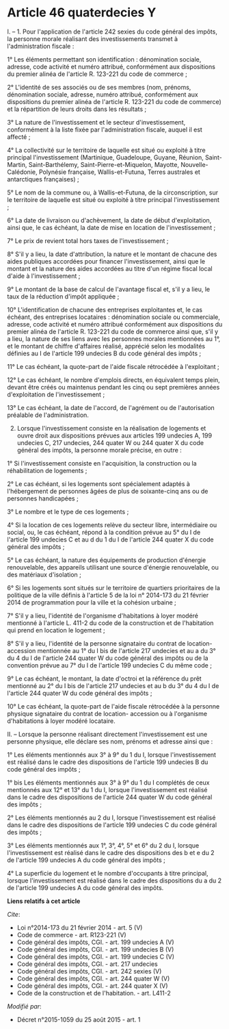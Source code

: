 # Article 46 quaterdecies Y

I. – 1. Pour l'application de l'article 242 sexies du code général des impôts, la personne morale réalisant des
investissements transmet à l'administration fiscale : 

1° Les éléments permettant son identification : dénomination sociale, adresse, code activité et numéro attribué, conformément
aux dispositions du premier alinéa de l'article R. 123-221 du code de commerce ; 

2° L'identité de ses associés ou de ses membres (nom, prénoms, dénomination sociale, adresse, numéro attribué, conformément
aux dispositions du premier alinéa de l'article R. 123-221 du code de commerce) et la répartition de leurs droits dans les
résultats ; 

3° La nature de l'investissement et le secteur d'investissement, conformément à la liste fixée par l'administration fiscale,
auquel il est affecté ; 

4° La collectivité sur le territoire de laquelle est situé ou exploité à titre principal l'investissement (Martinique,
Guadeloupe, Guyane, Réunion, Saint-Martin, Saint-Barthélemy, Saint-Pierre-et-Miquelon, Mayotte, Nouvelle-Calédonie, Polynésie
française, Wallis-et-Futuna, Terres australes et antarctiques françaises) ; 

5° Le nom de la commune ou, à Wallis-et-Futuna, de la circonscription, sur le territoire de laquelle est situé ou exploité à
titre principal l'investissement ; 

6° La date de livraison ou d'achèvement, la date de début d'exploitation, ainsi que, le cas échéant, la date de mise en
location de l'investissement ; 

7° Le prix de revient total hors taxes de l'investissement ; 

8° S'il y a lieu, la date d'attribution, la nature et le montant de chacune des aides publiques accordées pour financer
l'investissement, ainsi que le montant et la nature des aides accordées au titre d'un régime fiscal local d'aide à
l'investissement ; 

9° Le montant de la base de calcul de l'avantage fiscal et, s'il y a lieu, le taux de la réduction d'impôt appliquée ; 

10° L'identification de chacune des entreprises exploitantes et, le cas échéant, des entreprises locataires : dénomination
sociale ou commerciale, adresse, code activité et numéro attribué conformément aux dispositions du premier alinéa de
l'article R. 123-221 du code de commerce ainsi que, s'il y a lieu, la nature de ses liens avec les personnes morales
mentionnées au 1°, et le montant de chiffre d'affaires réalisé, apprécié selon les modalités définies au I de l'article 199
undecies B du code général des impôts ; 

11° Le cas échéant, la quote-part de l'aide fiscale rétrocédée à l'exploitant ; 

12° Le cas échéant, le nombre d'emplois directs, en équivalent temps plein, devant être créés ou maintenus pendant les cinq
ou sept premières années d'exploitation de l'investissement ; 

13° Le cas échéant, la date de l'accord, de l'agrément ou de l'autorisation préalable de l'administration. 

2. Lorsque l'investissement consiste en la réalisation de logements et ouvre droit aux dispositions prévues aux articles 199
undecies A, 199 undecies C, 217 undecies, 244 quater W ou 244 quater X du code général des impôts, la personne morale
précise, en outre : 

1° Si l'investissement consiste en l'acquisition, la construction ou la réhabilitation de logements ; 

2° Le cas échéant, si les logements sont spécialement adaptés à l'hébergement de personnes âgées de plus de soixante-cinq ans
ou de personnes handicapées ; 

3° Le nombre et le type de ces logements ; 

4° Si la location de ces logements relève du secteur libre, intermédiaire ou social, ou, le cas échéant, répond à la
condition prévue au 5° du I de l'article 199 undecies C et au d du 1 du I de l'article 244 quater X du code général des
impôts ; 

5° Le cas échéant, la nature des équipements de production d'énergie renouvelable, des appareils utilisant une source
d'énergie renouvelable, ou des matériaux d'isolation ; 

6° Si les logements sont situés sur le territoire de quartiers prioritaires de la politique de la ville définis à l'article 5
de la loi n° 2014-173 du 21 février 2014 de programmation pour la ville et la cohésion urbaine ; 

7° S'il y a lieu, l'identité de l'organisme d'habitations à loyer modéré mentionné à l'article L. 411-2 du code de la
construction et de l'habitation qui prend en location le logement ; 

8° S'il y a lieu, l'identité de la personne signataire du contrat de location-accession mentionnée au 1° du I bis de
l'article 217 undecies et au a du 3° du 4 du I de l'article 244 quater W du code général des impôts ou de la convention
prévue au 7° du I de l'article 199 undecies C du même code ; 

9° Le cas échéant, le montant, la date d'octroi et la référence du prêt mentionné au 2° du I bis de l'article 217 undecies et
au b du 3° du 4 du I de l'article 244 quater W du code général des impôts ; 

10° Le cas échéant, la quote-part de l'aide fiscale rétrocédée à la personne physique signataire du contrat de location-
accession ou à l'organisme d'habitations à loyer modéré locataire. 

II. – Lorsque la personne réalisant directement l'investissement est une personne physique, elle déclare ses nom, prénoms et
adresse ainsi que : 

1° Les éléments mentionnés aux 3° à 9° du 1 du I, lorsque l'investissement est réalisé dans le cadre des dispositions de
l'article 199 undecies B du code général des impôts ; 

1° bis Les éléments mentionnés aux 3° à 9° du 1 du I complétés de ceux mentionnés aux 12° et 13° du 1 du I, lorsque
l'investissement est réalisé dans le cadre des dispositions de l'article 244 quater W du code général des impôts ; 

2° Les éléments mentionnés au 2 du I, lorsque l'investissement est réalisé dans le cadre des dispositions de l'article 199
undecies C du code général des impôts ; 

3° Les éléments mentionnés aux 1°, 3°, 4°, 5° et 6° du 2 du I, lorsque l'investissement est réalisé dans le cadre des
dispositions des b et e du 2 de l'article 199 undecies A du code général des impôts ; 

4° La superficie du logement et le nombre d'occupants à titre principal, lorsque l'investissement est réalisé dans le cadre
des dispositions du a du 2 de l'article 199 undecies A du code général des impôts.

**Liens relatifs à cet article**

_Cite_:

  - Loi n°2014-173 du 21 février 2014 - art. 5 (V)
  - Code de commerce - art. R123-221 (V)
  - Code général des impôts, CGI. - art. 199 undecies A (V)
  - Code général des impôts, CGI. - art. 199 undecies B (V)
  - Code général des impôts, CGI. - art. 199 undecies C (V)
  - Code général des impôts, CGI. - art. 217 undecies
  - Code général des impôts, CGI. - art. 242 sexies (V)
  - Code général des impôts, CGI. - art. 244 quater W (V)
  - Code général des impôts, CGI. - art. 244 quater X (V)
  - Code de la construction et de l'habitation. - art. L411-2

_Modifié par_:

  - Décret n°2015-1059 du 25 août 2015 - art. 1
